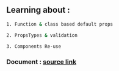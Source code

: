 ## Learning about :

```sh
1. Function & class based default props

2. PropsTypes & validation

3. Components Re-use
```
### Document :  [source link ](https://reactjs.org/docs/typechecking-with-proptypes.html#proptypes)


